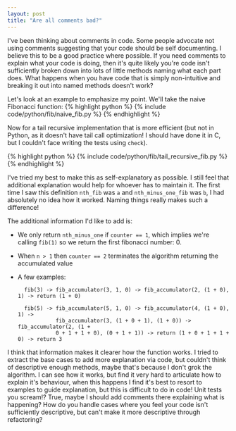 ```yaml
---
layout: post
title: "Are all comments bad?"
---
```


I've been thinking about comments in code. Some people advocate not using
comments suggesting that your code should be self documenting. I believe this to
be a good practice where possible. If you need comments to explain what your
code is doing, then it's quite likely you're code isn't sufficiently broken down
into lots of little methods naming what each part does. What happens when you
have code that is simply non-intuitive and breaking it out into named methods
doesn't work?

Let's look at an example to emphasize my point. We'll take the naive Fibonacci
function:
{% highlight python %}
{% include code/python/fib/naive_fib.py %}
{% endhighlight %}

Now for a tail recursive implementation that is more efficient (but not in
Python, as it doesn't have tail call optimization! I should have done it in C,
but I couldn't face writing the tests using `check`). 

{% highlight python %}
{% include code/python/fib/tail_recursive_fib.py %}
{% endhighlight %}

I've tried my best to make this as self-explanatory as possible. I still feel
that additional explanation would help for whoever has to maintain it. The first
time I saw this definition `nth_fib` was `a` and `nth_minus_one_fib` was `b`, I
had absolutely no idea how it worked. Naming things really makes such a
difference!

The additional information I'd like to add is:

* We only return `nth_minus_one` if `counter == 1`, which implies we're calling
  `fib(1)` so we return the first fibonacci number: 0.
* When `n > 1` then `counter == 2` terminates the algorithm returning the
  accumulated value
* A few examples: 

        fib(3) -> fib_accumulator(3, 1, 0) -> fib_accumulator(2, (1 + 0), 1) -> return (1 + 0)

        fib(5) -> fib_accumulator(5, 1, 0) -> fib_accumulator(4, (1 + 0), 1) -> 
                  fib_accumulator(3, (1 + 0 + 1), (1 + 0)) -> fib_accumulator(2, (1 +
                  0 + 1 + 1 + 0), (0 + 1 + 1)) -> return (1 + 0 + 1 + 1 + 0) -> return 3

I think that information makes it clearer how the function works. I tried to
extract the base cases to add more explanation via code, but couldn't think of
descriptive enough methods, maybe that's because I don't grok the algorithm. I
can see how it works, but find it very hard to articulate how to explain it's
behaviour, when this happens I find it's best to resort to examples to guide
explanation, but this is difficult to do in code! Unit tests you scream!? True,
maybe I should add comments there explaining what is happening? How do you
handle cases where you feel your code isn't sufficiently descriptive, but can't
make it more descriptive through refactoring?
